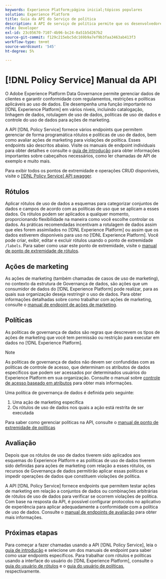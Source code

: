 ```yaml
---
keywords: Experience Platform;página inicial;tópicos populares
solution: Experience Platform
title: Guia da API do Serviço de política
description: A API de serviço de política permite que os desenvolvedores gerenciem rótulos e políticas de uso de dados no Experience Platform. Siga este manual para saber como executar operações importantes usando a API.
role: Developer
exl-id: 23c05670-7107-4b96-bc24-0a51b5d267b2
source-git-commit: f129c215ebc5dc169b9a7ef9b3faa3463ab413f3
workflow-type: tm+mt
source-wordcount: '545'
ht-degree: 5%

---
```


# [!DNL Policy Service] Manual da API

O Adobe Experience Platform Data Governance permite gerenciar dados de clientes e garantir conformidade com regulamentos, restrições e políticas aplicáveis ao uso de dados. Ele desempenha uma função importante no [!DNL Experience Platform] em vários níveis, incluindo catalogação, linhagem de dados, rotulagem de uso de dados, políticas de uso de dados e controle do uso de dados para ações de marketing.

A API [!DNL Policy Service] fornece vários endpoints que permitem gerenciar de forma programática rótulos e políticas de uso de dados, bem como avaliar ações de marketing para violações de política. Esses endpoints são descritos abaixo. Visite os manuais de endpoint individuais para obter detalhes e consulte o [guia de introdução](./getting-started.md) para obter informações importantes sobre cabeçalhos necessários, como ler chamadas de API de exemplo e muito mais.

Para exibir todos os pontos de extremidade e operações CRUD disponíveis, visite o [[!DNL Policy Service] API swagger](https://www.adobe.io/experience-platform-apis/references/policy-service/).

## Rótulos

Aplicar rótulos de uso de dados a esquemas para categorizar conjuntos de dados e campos de acordo com as políticas de uso que se aplicam a esses dados. Os rótulos podem ser aplicados a qualquer momento, proporcionando flexibilidade na maneira como você escolhe controlar os dados. As práticas recomendadas incentivam a rotulagem de dados assim que eles forem assimilados no [!DNL Experience Platform] ou assim que os dados estiverem disponíveis para uso no [!DNL Experience Platform]. Você pode criar, exibir, editar e excluir rótulos usando o ponto de extremidade `/labels`. Para saber como usar este ponto de extremidade, visite o [manual de ponto de extremidade de rótulos](./labels.md).

## Ações de marketing

As ações de marketing (também chamadas de casos de uso de marketing), no contexto da estrutura de Governança de dados, são ações que um consumidor de dados do [!DNL Experience Platform] pode realizar, para as quais sua organização deseja restringir o uso de dados. Para obter informações detalhadas sobre como trabalhar com ações de marketing, consulte o [manual de endpoint de ações de marketing](./marketing-actions.md).

## Políticas

As políticas de governança de dados são regras que descrevem os tipos de ações de marketing que você tem permissão ou restrição para executar em dados no [!DNL Experience Platform].

>[!NOTE]
>
>As políticas de governança de dados não devem ser confundidas com as políticas de controle de acesso, que determinam os atributos de dados específicos que podem ser acessados por determinados usuários do Experience Platform em sua organização. Consulte o manual sobre [controle de acesso baseado em atributos](../../access-control/abac/overview.md) para obter mais informações.

Uma política de governança de dados é definida pelo seguinte:

1. Uma ação de marketing específica
1. Os rótulos de uso de dados nos quais a ação está restrita de ser executada

Para saber como gerenciar políticas na API, consulte o [manual de ponto de extremidade de políticas](./policies.md)

## Avaliação

Depois que os rótulos de uso de dados tiverem sido aplicados aos esquemas do Experience Platform e as políticas de uso de dados tiverem sido definidas para ações de marketing com relação a esses rótulos, os recursos de Governança de dados permitirão aplicar essas políticas e impedir operações de dados que constituem violações de política.

A API [!DNL Policy Service] fornece endpoints que permitem testar ações de marketing em relação a conjuntos de dados ou combinações arbitrárias de rótulos de uso de dados para verificar se ocorrem violações de política. Com base na resposta da API, é possível configurar protocolos no aplicativo de experiência para aplicar adequadamente a conformidade com a política de uso de dados. Consulte o [manual de endpoints de avaliação](./evaluation.md) para obter mais informações.

## Próximas etapas

Para começar a fazer chamadas usando a API [!DNL Policy Service], leia o [guia de introdução](./getting-started.md) e selecione um dos manuais de endpoint para saber como usar endpoints específicos. Para trabalhar com rótulos e políticas usando a interface do usuário do [!DNL Experience Platform], consulte o [guia do usuário de rótulos](../labels/user-guide.md) e o [guia do usuário de políticas](../policies/user-guide.md), respectivamente.

